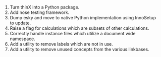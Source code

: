 1. Turn thinX into a Python package.
2. Add nose testing framework.
3. Dump esky and move to native Python implementation using InnoSetup to update.
4. Raise a flag for calculations which are subsets of other calculations.
5. Correctly handle instance files which utilize a document wide namespace.
6. Add a utility to remove labels which are not in use.
7. Add a utility to remove unused concepts from the various linkbases.